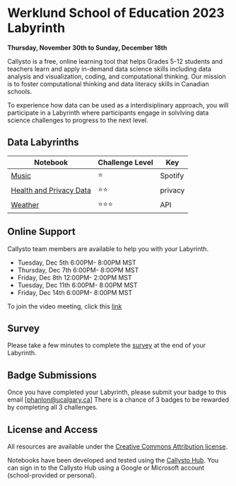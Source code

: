 # Werklund School of Education 2023 Labyrinth 
**Thursday, November 30th to Sunday, December 18th**

Callysto is a free, online learning tool that helps Grades 5-12 students and teachers learn and apply in-demand data science skills including data analysis and visualization, coding, and computational thinking. Our mission is to foster computational thinking and data literacy skills in Canadian schools.

To experience how data can be used as a interdisiplinary approach, you will participate in a Labyrinth where participants engage in solvlving data science challenges to progress to the next level. 
## Data Labyrinths


|Notebook|Challenge Level|Key
|-|-|-|
|[Music](https://hub.callysto.ca/jupyter/hub/user-redirect/git-pull?repo=https%3A%2F%2Fgithub.com%2Fcallysto%2Fdata-labyrinth&branch=main&subPath=music/music.ipynb&depth=1)|⭐|Spotify
|[Health and Privacy Data](https://hub.callysto.ca/jupyter/hub/user-redirect/git-pull?repo=https%3A%2F%2Fgithub.com%2Fcallysto%2Fdata-labyrinth&branch=main&subPath=health-data-privacy/health-data-privacy.ipynb&depth=1)|⭐⭐|privacy
|[Weather](https://hub.callysto.ca/jupyter/hub/user-redirect/git-pull?repo=https%3A%2F%2Fgithub.com%2Fcallysto%2Fdata-labyrinth&branch=main&subPath=weather/weather.ipynb&depth=1)|⭐⭐⭐|API


## Online Support 

Callysto team members are available to help you with your Labyrinth.

* Tuesday, Dec 5th 6:00PM- 8:00PM MST
* Thursday, Dec 7th 6:00PM- 8:00PM MST
* Friday, Dec 8th 12:00PM- 2:00PM MST
* Tuesday, Dec 11th 6:00PM- 8:00PM MST
* Friday, Dec 14th 6:00PM- 8:00PM MST

To join the video meeting, click this [link](https://meet.google.com/huh-uxim-vuv) 



## Survey

Please take a few minutes to complete the [survey](https://docs.google.com/forms/d/e/1FAIpQLSf8NgvLfTcap35Ximv3iro5zEbTjUKDm6h07--hPcL2ER4RUg/viewform?usp=sf_link) at the end of your Labyrinth.

## Badge Submissions

Once you have completed your Labyrinth, please submit your badge to this email [phanlon@ucalgary.ca] There is a chance of 3 badges to be rewarded by completing all 3 challenges.

## License and Access

All resources are available under the [Creative Commons Attribution license](https://github.com/callysto/curriculum-notebooks/blob/master/LICENSE.md).

Notebooks have been developed and tested using the [Callysto Hub](https://hub.callysto.ca/). You can sign in to the Callysto Hub using a Google or Microsoft account (school-provided or personal).
